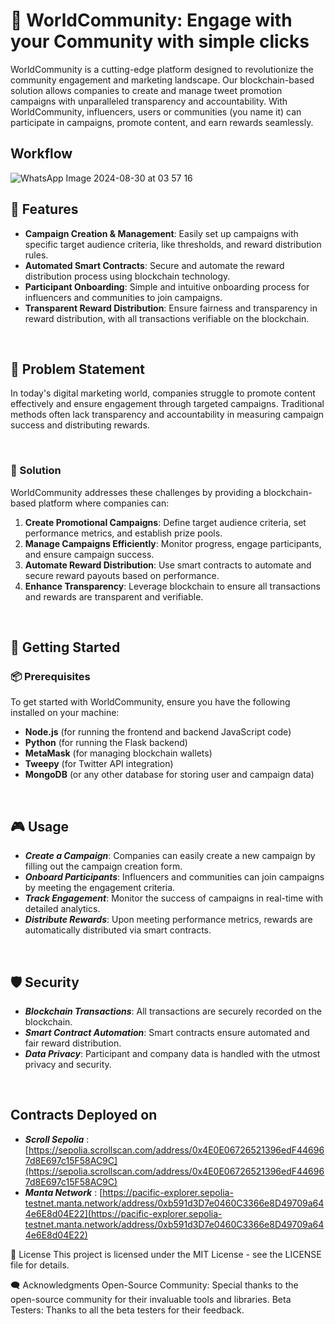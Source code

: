 

# 🚀 WorldCommunity: Engage with your Community with simple clicks

WorldCommunity is a cutting-edge platform designed to revolutionize the community engagement and marketing landscape. Our blockchain-based solution allows companies to create and manage tweet promotion campaigns with unparalleled transparency and accountability. With WorldCommunity, influencers, users or communities (you name it) can participate in campaigns, promote content, and earn rewards seamlessly.



## Workflow
![WhatsApp Image 2024-08-30 at 03 57 16](https://github.com/user-attachments/assets/31443899-e3c6-48a9-a377-2b2c6415bb37)
<br>

## 🌟 Features

- **Campaign Creation & Management**: Easily set up campaigns with specific target audience criteria, like thresholds, and reward distribution rules.<br>
- **Automated Smart Contracts**: Secure and automate the reward distribution process using blockchain technology.<br>
- **Participant Onboarding**: Simple and intuitive onboarding process for influencers and communities to join campaigns.<br>
- **Transparent Reward Distribution**: Ensure fairness and transparency in reward distribution, with all transactions verifiable on the blockchain.<br>

<br>

## 📝 Problem Statement

In today's digital marketing world, companies struggle to promote content effectively and ensure engagement through targeted campaigns. Traditional methods often lack transparency and accountability in measuring campaign success and distributing rewards.

<br>

### 🔧 Solution

WorldCommunity addresses these challenges by providing a blockchain-based platform where companies can:

1. **Create Promotional Campaigns**: Define target audience criteria, set performance metrics, and establish prize pools.<br>
2. **Manage Campaigns Efficiently**: Monitor progress, engage participants, and ensure campaign success.<br>
3. **Automate Reward Distribution**: Use smart contracts to automate and secure reward payouts based on performance.<br>
4. **Enhance Transparency**: Leverage blockchain to ensure all transactions and rewards are transparent and verifiable.<br>

<br>

## 🚀 Getting Started

### 📦 Prerequisites

To get started with WorldCommunity, ensure you have the following installed on your machine:

- **Node.js** (for running the frontend and backend JavaScript code)<br>
- **Python** (for running the Flask backend)<br>
- **MetaMask** (for managing blockchain wallets)<br>
- **Tweepy** (for Twitter API integration)<br>
- **MongoDB** (or any other database for storing user and campaign data)<br>

<br>


## 🎮 Usage
- ***Create a Campaign***: Companies can easily create a new campaign by filling out the campaign creation form.<br>
- ***Onboard Participants***: Influencers and communities can join campaigns by meeting the engagement criteria.<br>
- ***Track Engagement***: Monitor the success of campaigns in real-time with detailed analytics.<br>
- ***Distribute Rewards***: Upon meeting performance metrics, rewards are automatically distributed via smart contracts.<br>
<br>

## 🛡️ Security
- ***Blockchain Transactions***: All transactions are securely recorded on the blockchain.<br>
- ***Smart Contract Automation***: Smart contracts ensure automated and fair reward distribution.<br>
- ***Data Privacy***: Participant and company data is handled with the utmost privacy and security.<br>
<br>

## Contracts Deployed on
- ***Scroll Sepolia*** : [https://sepolia.scrollscan.com/address/0x4E0E06726521396edF446967d8E697c15F58AC9C](https://sepolia.scrollscan.com/address/0x4E0E06726521396edF446967d8E697c15F58AC9C)
- ***Manta Network*** : [https://pacific-explorer.sepolia-testnet.manta.network/address/0xb591d3D7e0460C3366e8D49709a644e6E8d04E22](https://pacific-explorer.sepolia-testnet.manta.network/address/0xb591d3D7e0460C3366e8D49709a644e6E8d04E22)

📜 License
This project is licensed under the MIT License - see the LICENSE file for details.


🗨️ Acknowledgments
Open-Source Community: Special thanks to the open-source community for their invaluable tools and libraries.
Beta Testers: Thanks to all the beta testers for their feedback.
